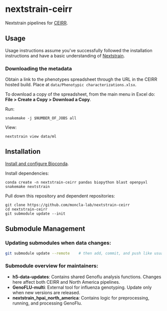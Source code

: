 # nextstrain-ceirr

Nextstrain pipelines for [CEIRR](https://www.ceirr-network.org/).

## Usage

Usage instructions assume you've successfully followed the installation instructions and have a basic understanding of [Nextstrain](https://nextstrain.org/).

### Downloading the metadata

Obtain a link to the phenotypes spreadsheet through the URL in the CEIRR hosted build. Place at `data/Phenotypic characterizations.xlsx`.

To download a copy of the spreadsheet, from the main menu in Excel do: **File > Create a Copy > Download a Copy**.

Run:

```
snakemake -j $NUMBER_OF_JOBS all
```

View:

```
nextstrain view data/ml
```


## Installation

[Install and configure Bioconda](https://bioconda.github.io/).

Install dependencies:

```
conda create -n nextstrain-ceirr pandas biopython blast openpyxl snakemake nextstrain
```

Pull down this repository and dependent repositories:

```
git clone https://github.com/moncla-lab/nextstrain-ceirr
cd nextstrain-ceirr
git submodule update --init
```

## Submodule Management

### Updating submodules when data changes:
```bash
git submodule update --remote    # then add, commit, and push like usual
```

### Submodule overview for maintainers:
- **h5-data-updates**: Contains shared Genoflu analysis functions. Changes here affect both CEIRR and North America pipelines.
- **GenoFLU-multi**: External tool for influenza genotyping. Update only when new versions are released.
- **nextstrain_hpai_north_america**: Contains logic for preprocessing, running, and processing GenoFlu.